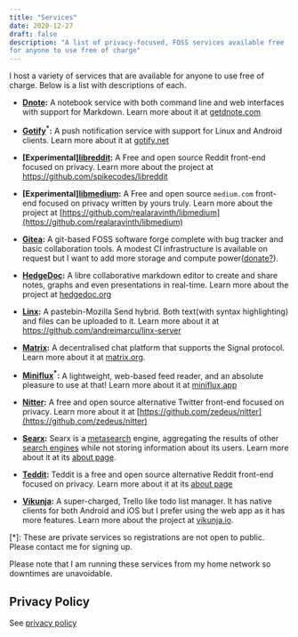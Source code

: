 ```yaml
---
title: "Services"
date: 2020-12-27
draft: false
description: "A list of privacy-focused, FOSS services available free
for anyone to use free of charge"
---
```


I host a variety of services that are available for anyone to use free
of charge. Below is a list with descriptions of each.

-   **[Dnote](https://notes.batsense.net/):** A notebook service with
    both command line and web interfaces with support for Markdown.
    Learn more about it at [getdnote.com](https://www.getdnote.com/)

-   **[Gotify](https://gotify.batsense.net/)<sup>\*</sup>:** A push
    notification service with support for Linux and Android clients.
    Learn more about it at [gotify.net](https://gotify.net/)

-   **[Experimental][libreddit](https://libreddit.batsense.net):** A Free
    and open source Reddit front-end focused on privacy. Learn more about
    the project at https://github.com/spikecodes/libreddit

-   **[Experimental][libmedium](https://libmedium.batsense.net):** A
    Free and open source `medium.com` front-end focused on privacy
    written by yours truly. Learn more about the project at
    [https://github.com/realaravinth/libmedium](https://github.com/realaravinth/libmedium)

-   **[Gitea](https://git.batsense.net):** A git-based FOSS software forge
    complete with bug tracker and basic collaboration tools. A modest CI
    infrastructure is available on request but I want to add more storage
    and compute power([donate?](/donate)).

-   **[HedgeDoc](https://pad.batsense.net):** A libre collaborative
    markdown editor to create and share notes, graphs and even
    presentations in real-time. Learn more about the project at
    [hedgedoc.org](https://hedgedoc.org/)

-   **[Linx](https://linx.batsense.net):** A pastebin-Mozilla Send hybrid.
    Both text(with syntax highlighting) and files can be uploaded to it.
    Learn more about it at https://github.com/andreimarcu/linx-server

-   **[Matrix](https://matrix.batsense.net):** A decentralised chat
    platform that supports the Signal protocol. Learn more about it at
    [matrix.org](https://matrix.org).

-   **[Miniflux](https://feeds.batsense.net/)<sup>\*</sup>:** A
    lightweight, web-based feed reader, and an absolute pleasure to use at
    that! Learn more about it at [miniflux.app](https://miniflux.app/)

-   **[Nitter](https://nitter.batsense.net/):** A free and
    open source alternative Twitter front-end focused on privacy. Learn
    more about it at [https://github.com/zedeus/nitter](https://github.com/zedeus/nitter)

-   **[Searx](https://searx.batsense.net):** Searx is a
    [metasearch](https://en.wikipedia.org/wiki/Metasearch_engine) engine,
    aggregating the results of other [search
    engines](https://searx.batsense.net/preferences) while not storing
    information about its users. Learn more about it at its [about
    page](https://searx.batsense.net/about).

-   **[Teddit](https://teddit.batsense.net/):** Teddit is a free and open
    source alternative Reddit front-end focused on privacy. Learn more about
    it at its [about page](https://teddit.bastsense.net/about)

-   **[Vikunja](https://tasks.batsense.net/):** A super-charged, Trello
    like todo list manager. It has native clients for both Android and iOS
    but I prefer using the web app as it has more features. Learn more
    about the project at [vikunja.io](https://vikunja.io/).

[*]: These are private services so registrations are not open to public.
Please contact me for signing up.

Please note that I am running these services from my home network so
downtimes are unavoidable.

## Privacy Policy

See [privacy policy](/privacy-policy)
